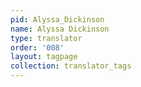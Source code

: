 ```yaml
---
pid: Alyssa_Dickinson
name: Alyssa Dickinson
type: translator
order: '008'
layout: tagpage
collection: translator_tags
---
```

